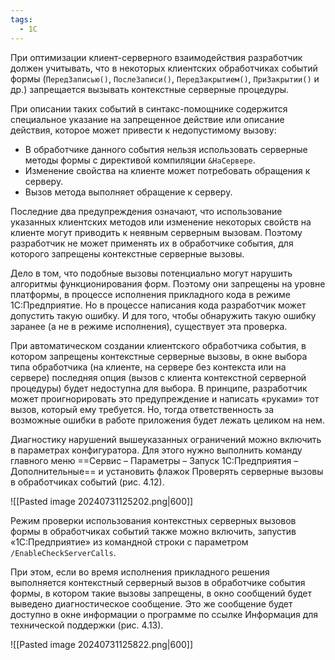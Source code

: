 ```yaml
---
tags:
  - 1С
---
```

При оптимизации клиент-серверного взаимодействия разработчик должен учитывать, что в некоторых клиентских обработчиках событий формы (`ПередЗаписью()`, `ПослеЗаписи()`, `ПередЗакрытием()`, `ПриЗакрытии()` и др.) запрещается вызывать контекстные серверные процедуры.

При описании таких событий в синтакс-помощнике содержится специальное указание на запрещенное действие или описание действия, которое может привести к недопустимому вызову:
- В обработчике данного события нельзя использовать серверные методы формы с директивой компиляции `&НаСервере`.
- Изменение свойства на клиенте может потребовать обращения к серверу.
- Вызов метода выполняет обращение к серверу.

Последние два предупреждения означают, что использование указанных клиентских методов или изменение некоторых свойств на клиенте могут приводить к неявным серверным вызовам. Поэтому разработчик не может применять их в обработчике события, для которого запрещены контекстные серверные вызовы.

Дело в том, что подобные вызовы потенциально могут нарушить алгоритмы функционирования форм. Поэтому они запрещены на уровне платформы, в процессе исполнения прикладного кода в режиме 1С:Предприятие. Но в процессе написания кода разработчик может допустить такую ошибку. И для того, чтобы обнаружить такую ошибку заранее (а не в режиме исполнения), существует эта проверка.

При автоматическом создании клиентского обработчика события, в котором запрещены контекстные серверные вызовы, в окне выбора типа обработчика (на клиенте, на сервере без контекста или на сервере) последняя опция (вызов с клиента контекстной серверной процедуры) будет недоступна для выбора. В принципе, разработчик может проигнорировать это предупреждение и написать «руками» тот вызов, который ему требуется. Но, тогда ответственность за возможные ошибки в работе приложения будет лежать целиком на нем.

Диагностику нарушений вышеуказанных ограничений можно включить в параметрах конфигуратора. Для этого нужно выполнить команду главного меню ==Сервис – Параметры – Запуск 1С:Предприятия – Дополнительные== и установить флажок Проверять серверные вызовы в обработчиках событий (рис. 4.12).

![[Pasted image 20240731125202.png|600]]

Режим проверки использования контекстных серверных вызовов формы в обработчиках событий также можно включить, запустив «1С:Предприятие» из командной строки с параметром `/EnableCheckServerCalls`.

При этом, если во время исполнения прикладного решения выполняется контекстный серверный вызов в обработчике события формы, в котором такие вызовы запрещены, в окно сообщений будет выведено диагностическое сообщение. Это же сообщение будет доступно в окне информации о программе по ссылке Информация для технической поддержки (рис. 4.13).

![[Pasted image 20240731125822.png|600]]

